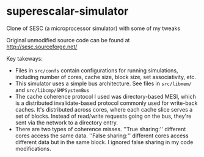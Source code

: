 # superescalar-simulator
Clone of SESC (a microprocessor simulator) with some of my tweaks


Original unmodified source code can be found at http://sesc.sourceforge.net/


Key takeways:
* Files in `src/confs` contain configurations for running simulations, including number of cores, cache size, block size, set associativity, etc.
* This simulator uses a simple bus architecture. See files in `src/libmem/` and `src/libcmp/SMPSystemBus`
* The cache coherence protocol I used was directory-based MESI, which is a distributed invalidate-based protocol commonly used for write-back caches. It's distributed across cores, where each cache slice serves a set of blocks. Instead of read/write requests going on the bus, they're sent via the network to a directory entry.
* There are two types of coherence misses. ''True sharing:'' different cores access the same data. ''False sharing:'' different cores access different data but in the same block. I ignored false sharing in my code modifications.
